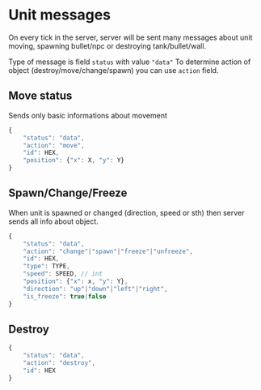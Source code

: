 # Unit messages
On every tick in the server, server will be sent many messages about unit moving, spawning bullet/npc or destroying tank/bullet/wall.

Type of message is field `status` with value `"data"`
To determine action of object (destroy/move/change/spawn) you can use `action` field.

## Move status

Sends only basic informations about movement
```js
{
    "status": "data",
    "action": "move",
    "id": HEX,
    "position": {"x": X, "y": Y}
}
```

## Spawn/Change/Freeze
When unit is spawned or changed (direction, speed or sth) then server sends all info about object.

```js
{
    "status": "data",
    "action": "change"|"spawn"|"freeze"|"unfreeze",
    "id": HEX,
    "type": TYPE,
    "speed": SPEED, // int
    "position": {"x": x, "y": Y},
    "direction": "up"|"down"|"left"|"right",
    "is_freeze": true|false
}
```

## Destroy
```js
{
    "status": "data",
    "action": "destroy",
    "id": HEX
}
```
